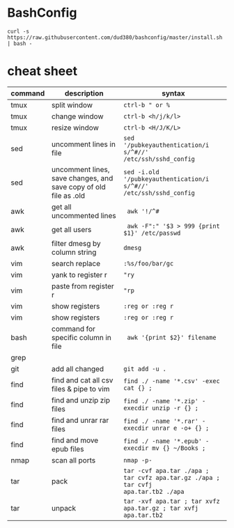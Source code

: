 # BashConfig #
`curl -s https://raw.githubusercontent.com/dud380/bashconfig/master/install.sh | bash - `

# cheat sheet #


| command   | description               | syntax                                                        |
|---        |---                        |---                                                            |
| tmux      | split window              | <code>ctrl-b " or %</code>                                    |
| tmux      | change window             | <code>ctrl-b <h/j/k/l></code>                                    |
| tmux      | resize window             | <code>ctrl-b <H/J/K/L></code>                                    |
| sed       | uncomment lines in file   | <code>sed '/pubkeyauthentication/i s/^#//' /etc/ssh/sshd_config</code> |
| sed       | uncomment lines, save changes, and save copy of old file as .old |<code>sed -i.old '/pubkeyauthentication/i s/^#//' /etc/ssh/sshd_config</code>|
| awk       | get all uncommented lines |<code> awk '!/^#|^$/ {print}' /etc/ssh/sshd_conf</code>|
| awk       | get all users             |<code> awk -F":" '$3 > 999 {print $1}' /etc/passwd </code>|
| awk       | filter dmesg by column string | <code>dmesg | awk 'tolower($2) ~ /bluetooth/ {print $1 " " $2}' </code> |
| vim       | search replace            | <code>:%s/foo/bar/gc</code> |
| vim       | yank to register r        | <code>"ry</code> |
| vim       | paste from register r     | <code>"rp</code> |
| vim       | show registers            | <code>:reg or :reg r</code> |
| vim       | show registers            | <code>:reg or :reg r</code> |
| bash      | command for specific column in file | <code> awk '{print $2}' filename | while read line; do du -h $line ;done</code>|
| grep      |                           | <code></code>|
| git       | add all changed           | <code>git add -u .</code> |
| find      | find and cat all csv files & pipe to vim | <code>find ./ -name '*.csv' -exec cat {} \; | vim -</code> |
| find      | find and unzip zip files  | <code>find ./ -name '*.zip' -execdir unzip -r {} \;</code> |
| find      | find and unrar rar files  | <code>find ./ -name '*.rar' -execdir unrar e -o+ {} \;</code> |
| find      | find and move epub files  | <code>find ./ -name '*.epub' -execdir mv {} ~/Books \;</code> |
| nmap      | scan all ports            | <code>nmap -p- </code>|
| tar       | pack                      | <code>tar -cvf apa.tar ./apa ; tar cvfz apa.tar.gz ./apa ; tar cvfj apa.tar.tb2 ./apa</code> |
| tar       | unpack                    | <code>tar -xvf apa.tar ; tar xvfz apa.tar.gz ; tar xvfj apa.tar.tb2</code> |
